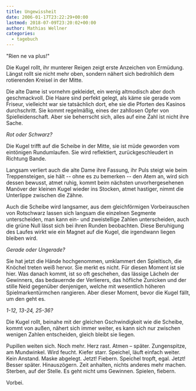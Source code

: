 ```yaml
---
title: Ungewissheit
date: 2006-01-17T23:22:29+00:00
lastmod: 2018-07-09T23:20:02+00:00
author: Mathias Wellner
categories:
  - tagebuch
---
```

"Rien ne va plus!" 

Die Kugel rollt, ihr munterer Reigen zeigt erste Anzeichen von Ermüdung. Längst rollt sie nicht mehr oben, sondern nähert sich bedrohlich dem rotierenden Kreisel in der Mitte. 
<!--more-->

Die alte Dame ist vornehm gekleidet, ein wenig altmodisch aber doch geschmackvoll. Die Haare sind perfekt gelegt, als käme sie gerade vom Friseur, vielleicht war sie tatsächlich dort, ehe sie die Pforten des Kasinos durchschritt. Sie kommt regelmäßig, eines der zahllosen Opfer von Spielleidenschaft. Aber sie beherrscht sich, alles auf eine Zahl ist nicht ihre Sache. 

_Rot oder Schwarz?_ 

Die Kugel trifft auf die Scheibe in der Mitte, sie ist müde geworden vom eintönigen Rundumlaufen. Sie wird reflektiert, zurückgeschleudert in Richtung Bande. 

Langsam verliert auch die alte Dame ihre Fassung, ihr Puls steigt wie beim Treppensteigen, sie hält -- ohne es zu bemerken -- den Atem an, wird sich dessen bewusst, atmet ruhig, kommt beim nächsten unvorhergesehenen Manöver der kleinen Kugel wieder ins Stocken, atmet hastiger, nimmt die Unterlippe zwischen die Zähne. 

Auch die Scheibe wird langsamer, aus dem gleichförmigen Vorbeirauschen von Rotschwarz lassen sich langsam die einzelnen Segmente unterscheiden, man kann ein- und zweistellige Zahlen unterscheiden, auch die grüne Null lässt sich bei ihren Runden beobachten. Diese Beruhigung des Laufes wirkt wie ein Magnet auf die Kugel, die irgendwann liegen bleiben wird. 

_Gerade oder Ungerade?_ 

Sie hat jetzt die Hände hochgenommen, umklammert den Spieltisch, die Knöchel treten weiß hervor. Sie merkt es nicht. Für diesen Moment ist sie hier. Was danach kommt, ist so oft geschehen, das lässige Lächeln der Gewinners, das bedauernde der Verlierers, das höfliche Zunicken und der stille Neid gegenüber denjenigen, welche mit wesentlich höheren Spielmarkentürmchen rangieren. Aber dieser Moment, bevor die Kugel fällt, um den geht es. 

_1-12, 13-24, 25-36?_ 

Die Kugel rollt, beinahe mit der gleichen Gschwindigkeit wie die Scheibe, kommt von außen, nähert sich immer weiter, es kann sich nur zwischen wenigen Zahlen entscheiden, gleich bleibt sie liegen. 

Pupillen weiten sich. Noch mehr. Herz rast. Atmen &#8211; später. Zungenspitze, am Mundwinkel. Wird feucht. Kiefer starr. Speichel, läuft einfach weiter. Kein Anstand. Maske abgelegt. Jetzt! Fiebern. Speichel tropft, egal. Jetzt! Besser später. Hinauszögern. Zeit anhalten, nichts anderes mehr machen. Sterben, auf der Stelle. Es geht nicht ums Gewinnen. Spielen, fiebern. 

Vorbei.